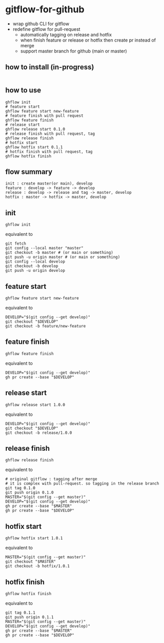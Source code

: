 # gitflow-for-github
- wrap github CLI for gitflow
- redefine gitflow for pull-request
    - automatically tagging on release and hotfix
    - when finish feature or release or hotfix then create pr instead of merge
    - support master branch for github (main or master) 

## how to install (in-progress)
```shell

```

## how to use
```shell
ghflow init
# feature start
ghflow feature start new-feature
# feature finish with pull request
ghflow feature finish
# release start
ghflow release start 0.1.0
# release finish with pull request, tag
ghflow release finish
# hotfix start
ghflow hotfix start 0.1.1
# hotfix finish with pull request, tag
ghflow hotfix finish
```

## flow summary
```
init : create master(or main), develop
feature : develop -> feature -> develop
release : develop -> release and tag -> master, develop
hotfix : master -> hotfix -> master, develop
```

## init
```shell
ghflow init
```
equivalent to
```shell
git fetch
git config --local master "master"
git checkout -b master # (or main or something)
git push -u origin master # (or main or something)
git config --local develop
git checkout -b develop
git push -u origin develop
```

## feature start
```shell
ghflow feature start new-feature
```
equivalent to
```shell
DEVELOP="$(git config --get develop)"
git checkout "$DEVELOP"
git checkout -b feature/new-feature
```
## feature finish
```shell
ghflow feature finish
```
equivalent to
```shell
DEVELOP="$(git config --get develop)"
gh pr create --base "$DEVELOP"
```

## release start
```shell
ghflow release start 1.0.0
```
equivalent to
```shell
DEVELOP="$(git config --get develop)"
git checkout "$DEVELOP"
git checkout -b release/1.0.0
```
## release finish
```shell
ghflow release finish
```
equivalent to
```shell
# original gitflow : tagging after merge
# it is complex with pull-request. so tagging in the release branch   
git tag 0.1.0
git push origin 0.1.0
MASTER="$(git config --get master)"
DEVELOP="$(git config --get develop)"
gh pr create --base "$MASTER"
gh pr create --base "$DEVELOP"
```
## hotfix start
```shell
ghflow hotfix start 1.0.1
```
equivalent to
```shell
MASTER="$(git config --get master)"
git checkout "$MASTER"
git checkout -b hotfix/1.0.1
```

## hotfix finish
```shell
ghflow hotfix finish
```
equivalent to
```shell
git tag 0.1.1
git push origin 0.1.1
MASTER="$(git config --get master)"
DEVELOP="$(git config --get develop)"
gh pr create --base "$MASTER"
gh pr create --base "$DEVELOP"
```